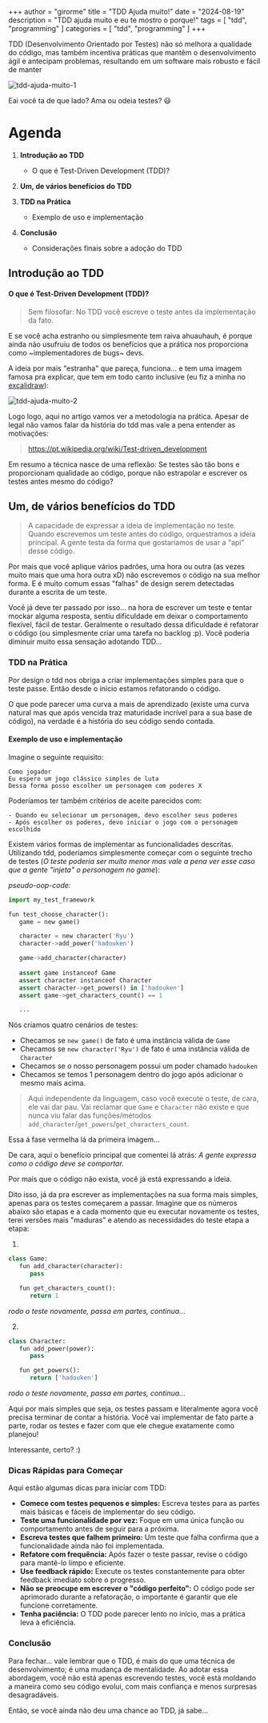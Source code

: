 +++
author = "girorme"
title = "TDD Ajuda muito!"
date = "2024-08-19"
description = "TDD ajuda muito e eu te mostro o porque!"
tags = [
    "tdd",
    "programming"
]
categories = [
    "tdd",
    "programming"
]
+++

TDD (Desenvolvimento Orientado por Testes) não só melhora a qualidade do código,
mas também incentiva práticas que mantêm o desenvolvimento ágil e antecipam problemas, 
resultando em um software mais robusto e fácil de manter

![tdd-ajuda-muito-1](/images/tdd-ajuda-muito-1.jpg)

Eai você ta de que lado? Ama ou odeia testes? :smiley:

# Agenda

1. **Introdução ao TDD**
   - O que é Test-Driven Development (TDD)?

2. **Um, de vários benefícios do TDD**

3. **TDD na Prática**
   - Exemplo de uso e implementação

4. **Conclusão**
   - Considerações finais sobre a adoção do TDD


## Introdução ao TDD

#### O que é Test-Driven Development (TDD)?

> Sem filosofar: No TDD você escreve o teste antes da implementação da fato.

E se você acha estranho ou simplesmente tem raiva ahuauhauh, é porque ainda não usufruiu de todos os benefícios que a prática nos proporciona como ~implementadores de bugs~ devs.

A ideia por mais "estranha" que pareça, funciona... e tem uma imagem famosa pra explicar, que tem em todo canto inclusive (eu fiz a minha no [excalidraw](https://excalidraw.com/)):

![tdd-ajuda-muito-2](/images/tdd-ajuda-muito-2.png)

Logo logo, aqui no artigo vamos ver a metodologia na prática.
Apesar de legal não vamos falar da história do tdd mas vale a pena entender as motivações:

> https://pt.wikipedia.org/wiki/Test-driven_development

Em resumo a técnica nasce de uma reflexão: Se testes são tão bons e proporcionam qualidade ao código, porque não estrapolar e escrever os testes antes mesmo do código?

## Um, de vários benefícios do TDD

> A capacidade de expressar a ideia de implementação no teste. Quando escrevemos um teste antes do código, orquestramos a ideia principal. A gente testa da forma que gostaríamos de usar a "api" desse código.

Por mais que você aplique vários padrões, uma hora ou outra (as vezes muito mais que uma hora outra xD) não escrevemos o código na sua melhor forma. E é muito comum essas "falhas" de design serem detectadas durante a escrita de um teste.

Você já deve ter passado por isso... na hora de escrever um teste e tentar mockar alguma resposta, sentiu dificuldade em deixar o comportamento flexível, fácil de testar. Geralmente o resultado dessa dificuldade é refatorar o código (ou simplesmente criar uma tarefa no backlog :p). Você poderia diminuir muito essa sensação adotando TDD...

### TDD na Prática

Por design o tdd nos obriga a criar implementações simples para que o teste passe. Então desde o inicio estamos refatorando o código.

O que pode parecer uma curva a mais de aprendizado (existe uma curva natural mas que após vencida traz maturidade incrível para a sua base de código), na verdade é a história do seu código sendo contada.

#### Exemplo de uso e implementação

Imagine o seguinte requisito:
```
Como jogador
Eu espero um jogo clássico simples de luta
Dessa forma posso escolher um personagem com poderes X
```

Poderíamos ter também critérios de aceite parecidos com:
```
- Quando eu selecionar um personagem, devo escolher seus poderes
- Após escolher os poderes, devo iniciar o jogo com o personagem escolhido
```

Existem vários formas de implementar as funcionalidades descritas. Utilizando tdd, poderíamos simplesmente começar com o seguinte trecho de testes (*O teste poderia ser muito menor mas vale a pena ver esse caso que a gente "injeta" o personagem no game*):

*pseudo-oop-code:*
```python
import my_test_framework

fun test_choose_character():
   game = new game()

   character = new character('Ryu')
   character->add_power('hadouken')

   game->add_character(character)
   
   assert game instanceof Game
   assert character instanceof Character
   assert character->get_powers() in ['hadouken']
   assert game->get_characters_count() == 1

   ...
```

Nós criamos quatro cenários de testes:

- Checamos se `new game()` de fato é uma instância válida de `Game`
- Checamos se `new character('Ryu')` de fato é uma instância válida de `Character`
- Checamos se o nosso personagem possui um poder chamado `hadouken`
- Checamos se temos 1 personagem dentro do jogo após adicionar o mesmo mais acima.

> Aqui independente da linguagem, caso você execute o teste, de cara, ele vai dar pau. Vai reclamar que `Game` e `Character` não existe e que nunca viu falar das funções/métodos `add_character`/`get_powers`/`get_characters_count`.

Essa á fase vermelha lá da primeira imagem...

De cara, aqui o benefício principal que comentei lá atrás: *A gente expressa como o código deve se comportar.*

Por mais que o código não exista, você já está expressando a ideia.

Dito isso, já da pra escrever as implementações na sua forma mais simples, apenas para os testes começarem a passar. Imagine que os números abaixo são etapas e a cada momento que eu executar novamente os testes, terei versões mais "maduras" e atendo as necessidades do teste etapa a etapa:

1.
```python
class Game:
   fun add_character(character):
      pass

   fun get_characters_count():
      return 1
```

*rodo o teste novamente, passa em partes, continua...*

2.
```python
class Character:
   fun add_power(power):
      pass

   fun get_powers():
      return ['hadouken']
```

*rodo o teste novamente, passa em partes, continua...*

Aqui por mais simples que seja, os testes passam e literalmente agora você precisa terminar de contar a história. Você vai implementar de fato parte a parte, rodar os testes e fazer com que ele chegue exatamente como planejou!

Interessante, certo? :)

### Dicas Rápidas para Começar

Aqui estão algumas dicas para iniciar com TDD:

- **Comece com testes pequenos e simples:** Escreva testes para as partes mais básicas e fáceis de implementar do seu código.
- **Teste uma funcionalidade por vez:** Foque em uma única função ou comportamento antes de seguir para a próxima.
- **Escreva testes que falhem primeiro:** Um teste que falha confirma que a funcionalidade ainda não foi implementada.
- **Refatore com frequência:** Após fazer o teste passar, revise o código para mantê-lo limpo e eficiente.
- **Use feedback rápido:** Execute os testes constantemente para obter feedback imediato sobre o progresso.
- **Não se preocupe em escrever o "código perfeito":** O código pode ser aprimorado durante a refatoração, o importante é garantir que ele funcione corretamente.
- **Tenha paciência:** O TDD pode parecer lento no início, mas a prática leva à eficiência.

### Conclusão
Para fechar... vale lembrar que o TDD, é mais do que uma técnica de desenvolvimento; é uma mudança de mentalidade. Ao adotar essa abordagem, você não está apenas escrevendo testes, você está moldando a maneira como seu código evolui, com mais confiança e menos surpresas desagradáveis. 

Então, se você ainda não deu uma chance ao TDD, já sabe...